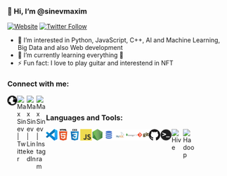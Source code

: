 ### 👋 Hi, I’m @sinevmaxim

[![Website](https://img.shields.io/website?label=maxsinev.vercel.app&style=for-the-badge&url=https%3A%2F%maxsinev.vercel.app)](https://maxsinev.vercel.app)
[![Twitter Follow](https://img.shields.io/twitter/follow/Max_Sinev?color=1DA1F2&logo=twitter&style=for-the-badge)](https://twitter.com/intent/follow?original_referer=https%3A%2F%2Fgithub.com%2FSinevMaxim&screen_name=Max_Sinev)

- 👀 I’m interested in Python, JavaScript, C++, AI and Machine Learning, Big Data and also Web development
- 🌱 I’m currently learning everything 🤣
- ⚡ Fun fact: I love to play guitar and interestend in NFT




### Connect with me:

[<img align="left" alt="MaxSinev Portfolio" width="22px" src="https://raw.githubusercontent.com/iconic/open-iconic/master/svg/globe.svg" />][website]
[<img align="left" alt="Max Sinev | Twitter" width="22px" src="https://cdn.jsdelivr.net/npm/simple-icons@v3/icons/twitter.svg" />][twitter]
[<img align="left" alt="Max Sinev | LinkedIn" width="22px" src="https://cdn.jsdelivr.net/npm/simple-icons@v3/icons/linkedin.svg" />][linkedin]
[<img align="left" alt="Max Sinev | Instagram" width="22px" src="https://cdn.jsdelivr.net/npm/simple-icons@v3/icons/instagram.svg" />][instagram]


<br />

### Languages and Tools:

<img align="left" alt="Visual Studio Code" width="26px" src="https://raw.githubusercontent.com/github/explore/80688e429a7d4ef2fca1e82350fe8e3517d3494d/topics/visual-studio-code/visual-studio-code.png" />
<img align="left" alt="HTML5" width="26px" src="https://raw.githubusercontent.com/github/explore/80688e429a7d4ef2fca1e82350fe8e3517d3494d/topics/html/html.png" />
<img align="left" alt="CSS3" width="26px" src="https://raw.githubusercontent.com/github/explore/80688e429a7d4ef2fca1e82350fe8e3517d3494d/topics/css/css.png" />
<img align="left" alt="JavaScript" width="26px" src="https://raw.githubusercontent.com/github/explore/80688e429a7d4ef2fca1e82350fe8e3517d3494d/topics/javascript/javascript.png" />
<img align="left" alt="Node.js" width="26px" src="https://raw.githubusercontent.com/github/explore/80688e429a7d4ef2fca1e82350fe8e3517d3494d/topics/nodejs/nodejs.png" />
<img align="left" alt="SQL" width="26px" src="https://raw.githubusercontent.com/github/explore/80688e429a7d4ef2fca1e82350fe8e3517d3494d/topics/sql/sql.png" />
<img align="left" alt="MySQL" width="26px" src="https://raw.githubusercontent.com/github/explore/80688e429a7d4ef2fca1e82350fe8e3517d3494d/topics/mysql/mysql.png" />
<img align="left" alt="MongoDB" width="26px" src="https://raw.githubusercontent.com/github/explore/80688e429a7d4ef2fca1e82350fe8e3517d3494d/topics/mongodb/mongodb.png" />
<img align="left" alt="Git" width="26px" src="https://raw.githubusercontent.com/github/explore/80688e429a7d4ef2fca1e82350fe8e3517d3494d/topics/git/git.png" />
<img align="left" alt="GitHub" width="26px" src="https://raw.githubusercontent.com/github/explore/78df643247d429f6cc873026c0622819ad797942/topics/github/github.png" />
<img align="left" alt="Terminal" width="26px" src="https://raw.githubusercontent.com/github/explore/80688e429a7d4ef2fca1e82350fe8e3517d3494d/topics/terminal/terminal.png" />
<img align="left" alt="Hive" width="26px" src="https://apache.org/logos/res/hive/default.png" />
<img align="left" alt="Hadoop" width="26px" src="https://apache.org/logos/res/hadoop/hadoop-ozone.png" />




[website]: https://maxsinev-vercel.app
[twitter]: https://twitter.com/Max_Sinev
[instagram]: https://instagram.com/praymask
[linkedin]: https://linkedin.com/in/maxim-sinev
